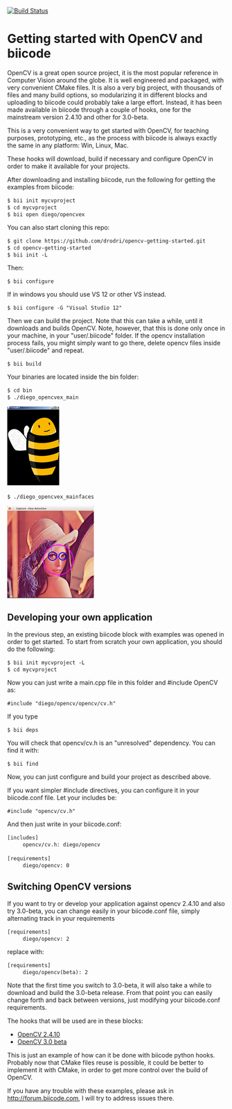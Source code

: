 [![Build Status](https://webapi.biicode.com/v1/badges/diego/diego/opencvex/master)](https://www.biicode.com/diego/opencvex) 

# Getting started with OpenCV and biicode

OpenCV is a great open source project, it is the most popular reference in Computer Vision around the globe.
It is well engineered and packaged, with very convenient CMake files. It is also a very big project, with
thousands of files and many build options, so modularizing it in different blocks and uploading to biicode
could probably take a large effort. Instead, it has been made available in biicode through a couple of hooks, one
for the mainstream version 2.4.10 and other for 3.0-beta.

This is a very convenient way to get started with OpenCV, for teaching purposes, prototyping, etc., as the process
with biicode is always exactly the same in any platform: Win, Linux, Mac.

These hooks will download, build if necessary and configure OpenCV in order to make it available for your projects.

After downloading and installing biicode, run the following for getting the examples from biicode:

	$ bii init mycvproject
	$ cd mycvproject
	$ bii open diego/opencvex

You can also start cloning this repo:

	$ git clone https://github.com/drodri/opencv-getting-started.git
	$ cd opencv-getting-started
	$ bii init -L

Then:

	$ bii configure

If in windows you should use VS 12 or other VS instead.

	$ bii configure -G "Visual Studio 12" 

Then we can build the project. Note that this can take a while, until it downloads and builds OpenCV. Note, however,
that this is done only once in your machine, in your "user/.biicode" folder. If the opencv installation process fails,
you might simply want to go there, delete opencv files inside "user/.biicode" and repeat. 

	$ bii build

Your binaries are located inside the bin folder:

	$ cd bin
	$ ./diego_opencvex_main

![BiiCV](https://raw.githubusercontent.com/drodri/opencv-getting-started/master/biiapp.png)


	$ ./diego_opencvex_mainfaces


![BiiCV](https://raw.githubusercontent.com/drodri/opencv-getting-started/master/lena.png)

## Developing your own application

In the previous step, an existing biicode block with examples was opened in order to get started.
To start from scratch your own application, you should do the following:

	$ bii init mycvproject -L
	$ cd mycvproject

Now you can just write a main.cpp file in this folder and #include OpenCV as:

	#include "diego/opencv/opencv/cv.h"

If you type

	$ bii deps

You will check that opencv/cv.h is an "unresolved" dependency. You can find it with:

	$ bii find

Now, you can just configure and build your project as described above.

If you want simpler #include directives, you can configure it in your biicode.conf file. Let your includes be:

	#include "opencv/cv.h"

And then just write in your biicode.conf:

	[includes]
		 opencv/cv.h: diego/opencv

	[requirements]
		 diego/opencv: 0

## Switching OpenCV versions

If you want to try or develop your application against opencv 2.4.10 and also try 3.0-beta, you can change easily in
your biicode.conf file, simply alternating track in your requirements

	[requirements]
		 diego/opencv: 2

replace with:

	[requirements]
		 diego/opencv(beta): 2

Note that the first time you switch to 3.0-beta, it will also take a while to download and build the 3.0-beta release.
From that point you can easily change forth and back between versions, just modifying your biicode.conf requirements.

The hooks that will be used are in these blocks:

 * [OpenCV 2.4.10](http://www.biicode.com/diego/opencv)
 * [OpenCV 3.0 beta](http://www.biicode.com/diego/diego/opencv/beta)


This is just an example of how can it be done with biicode python hooks. Probably now that CMake files reuse is possible, 
it could be better to implement it with CMake, in order to get more control over the build of OpenCV.

If you have any trouble with these examples, please ask in http://forum.biicode.com, I will try to address issues there.
